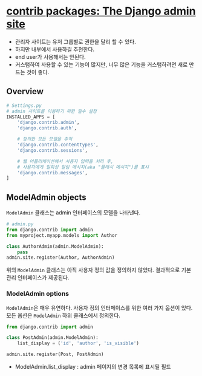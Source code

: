 # [contrib packages: The Django admin site](https://docs.djangoproject.com/en/1.10/ref/contrib/admin/)

- 관리자 사이트는 유저 그룹별로 권한을 달리 할 수 있다.
- 하지만 내부에서 사용하길 추천한다.
- end user가 사용해서는 안된다.
- 커스텀하여 사용할 수 있는 기능이 많지만, 너무 많은 기능을 커스텀하려면 새로 만드는 것이 좋다.

## Overview

```python
# Settings.py
# admin 사이트를 이용하기 위한 필수 설정
INSTALLED_APPS = [
    'django.contrib.admin',
    'django.contrib.auth',

    # 정의한 모든 모델을 추적
    'django.contrib.contenttypes',
    'django.contrib.sessions',

    # 웹 어플리케이션에서 사용자 입력을 처리 후,
    # 사용자에게 일회성 알림 메시지(aka "플래시 메시지")를 표시
    'django.contrib.messages',
]
```

## ModelAdmin objects
`ModelAdmin` 클래스는 admin 인터페이스의 모델을 나타낸다.

```python
# admin.py
from django.contrib import admin
from myproject.myapp.models import Author

class AuthorAdmin(admin.ModelAdmin):
    pass
admin.site.register(Author, AuthorAdmin)
```
위의 `ModelAdmin` 클래스는 아직 사용자 정의 값을 정의하지 않았다. 결과적으로 기본 관리 인터페이스가 제공된다.

### ModelAdmin options
`ModelAdmin`은 매우 유연하다. 사용자 정의 인터페이스를 위한 여러 가지 옵션이 있다. 모든 옵션은 `ModelAdmin` 하위 클래스에서 정의한다.

```python
from django.contrib import admin

class PostAdmin(admin.ModelAdmin):
    list_display = ('id', 'author', 'is_visible')

admin.site.register(Post, PostAdmin)
```

- ModelAdmin.list_display : admin 페이지의 변경 목록에 표시될 필드
